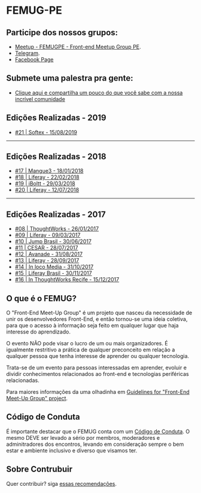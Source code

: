 # FEMUG-PE

## Participe dos nossos grupos:

* [Meetup - FEMUGPE - Front-end Meetup Group PE](https://www.meetup.com/pt-BR/FEMUGPE-Recife/).
* [Telegram](https://t.me/joinchat/Cls3sUInW78XwgOlUZWjSQ).
* [Facebook Page](https://www.facebook.com/femugpe/)

## Submete uma palestra pra gente:

* [Clique aqui e compartilha um pouco do que você sabe com a nossa incrível comunidade](https://femugpe.typeform.com/to/Sv6HAs)

## Edições Realizadas - 2019

* [#21 | Softex - 15/08/2019](edicoes/2019/15.md)

---

## Edições Realizadas - 2018

* [#17 | Mangue3 - 18/01/2018](edicoes/2018/17.md)
* [#18 | Liferay - 22/02/2018](edicoes/2018/18.md)
* [#19 | iBoltt - 29/03/2018](edicoes/2018/19.md)
* [#20 | Liferay - 12/07/2018](edicoes/2018/20.md)

---

## Edições Realizadas - 2017

* [#08 | ThoughtWorks - 26/01/2017](edicoes/2017/08.md)
* [#09 | Liferay - 09/03/2017](edicoes/2017/09.md)
* [#10 | Jump Brasil - 30/06/2017](edicoes/2017/10.md)
* [#11 | CESAR - 28/07/2017](edicoes/2017/11.md)
* [#12 | Avanade - 31/08/2017](edicoes/2017/12.md)
* [#13 | Liferay - 28/09/2017](edicoes/2017/13.md)
* [#14 | In loco Media - 31/10/2017](edicoes/2017/14.md)
* [#15 | Liferay Brasil - 30/11/2017](edicoes/2017/15.md)
* [#16 | In ThoughtWorks Recife - 15/12/2017](edicoes/2017/16.md)

## O que é o FEMUG?

O "Front-End Meet-Up Group" é um projeto que nasceu da necessidade de unir os desenvolvedores Front-End, e então tornou-se uma ideia coletiva, para que o acesso à informação seja feito em qualquer lugar que haja interesse do aprendizado.

O evento NÃO pode visar o lucro de um ou mais organizadores. É igualmente restritivo a prática de qualquer preconceito em relação a qualquer pessoa que tenha interesse de aprender ou qualquer tecnologia.

Trata-se de um evento para pessoas interessadas em aprender, evoluir e dividir conhecimentos relacionados ao front-end e tecnologias periféricas relacionadas.

Para maiores informações da uma olhadinha em [Guidelines for "Front-End Meet-Up Group" project](https://github.com/femug/femug).

## Código de Conduta

É importante destacar que o FEMUG conta com um [Código de Conduta](CODIGO-DE-CONDUTA.md). O mesmo DEVE ser levado a sério por membros, moderadores e adminitradores dos encontros, levando em consideração sempre o bem estar e ambiente inclusivo e diverso que visamos ter.

## Sobre Contrubuir

Quer contribuir? siga [essas recomendações](CONTRIBUTING.md).
